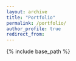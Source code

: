 ```yaml
---
layout: archive
title: "Portfolio"
permalink: /portfolio/
author_profile: true
redirect_from:
---
```


{% include base_path %}

<object data="../files/Ryan - xGFabric.pdf" width="1000" height="1000" type='application/pdf'></object>